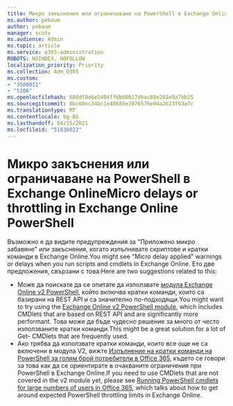 ```yaml
---
title: Микро закъснения или ограничаване на PowerShell в Exchange Online
ms.author: pebaum
author: pebaum
manager: scotv
ms.audience: Admin
ms.topic: article
ms.service: o365-administration
ROBOTS: NOINDEX, NOFOLLOW
localization_priority: Priority
ms.collection: Adm_O365
ms.custom:
- "3500011"
- "5106"
ms.openlocfilehash: 680df9e6e2404ff6b60b17d6ac88e202e9a7bb25
ms.sourcegitcommit: 8bc60ec34bc1e40685e3976576e04a2623f63a7c
ms.translationtype: MT
ms.contentlocale: bg-BG
ms.lasthandoff: 04/15/2021
ms.locfileid: "51830022"
---
```

# <a name="micro-delays-or-throttling-in-exchange-online-powershell"></a><span data-ttu-id="1c73d-102">Микро закъснения или ограничаване на PowerShell в Exchange Online</span><span class="sxs-lookup"><span data-stu-id="1c73d-102">Micro delays or throttling in Exchange Online PowerShell</span></span>

<span data-ttu-id="1c73d-103">Възможно е да видите предупреждения за "Приложено микро забавяне" или закъснения, когато изпълнявате скриптове и кратки команди в Exchange Online.</span><span class="sxs-lookup"><span data-stu-id="1c73d-103">You might see "Micro delay applied" warnings or delays when you run scripts and cmdlets in Exchange Online.</span></span> <span data-ttu-id="1c73d-104">Ето две предложения, свързани с това:</span><span class="sxs-lookup"><span data-stu-id="1c73d-104">Here are two suggestions related to this:</span></span>

- <span data-ttu-id="1c73d-105">Може да поискате да се опитате да използвате [модула Exchange Online v2 PowerShell](https://docs.microsoft.com/powershell/exchange/exchange-online/exchange-online-powershell-v2/exchange-online-powershell-v2?view=exchange-ps), който включва кратки команди, които са базирани на REST API и са значително по-подходящи.</span><span class="sxs-lookup"><span data-stu-id="1c73d-105">You might want to try using the [Exchange Online v2 PowerShell module](https://docs.microsoft.com/powershell/exchange/exchange-online/exchange-online-powershell-v2/exchange-online-powershell-v2?view=exchange-ps), which includes CMDlets that are based on REST API and are significantly more performant.</span></span> <span data-ttu-id="1c73d-106">Това може да бъде чудесно решение за много от често използваните кратки команди.</span><span class="sxs-lookup"><span data-stu-id="1c73d-106">This might be a great solution for a lot of Get- CMDlets that are frequently used.</span></span>
- <span data-ttu-id="1c73d-107">Ако трябва да използвате кратки команди, които все още не са включени в модула V2, вижте [Изпълнение на кратки команди на PowerShell за голям брой потребители в Office 365](https://techcommunity.microsoft.com/t5/exchange-team-blog/updated-running-powershell-cmdlets-for-large-numbers-of-users-in/ba-p/1000628#), където се говори за това как да се ориентирате в очакваните ограничения при PowerShell в Exchange Online.</span><span class="sxs-lookup"><span data-stu-id="1c73d-107">If you need to use CMDlets that are not covered in the v2 module yet, please see [Running PowerShell cmdlets for large numbers of users in Office 365](https://techcommunity.microsoft.com/t5/exchange-team-blog/updated-running-powershell-cmdlets-for-large-numbers-of-users-in/ba-p/1000628#), which talks about how to get around expected PowerShell throttling limits in Exchange Online.</span></span>

